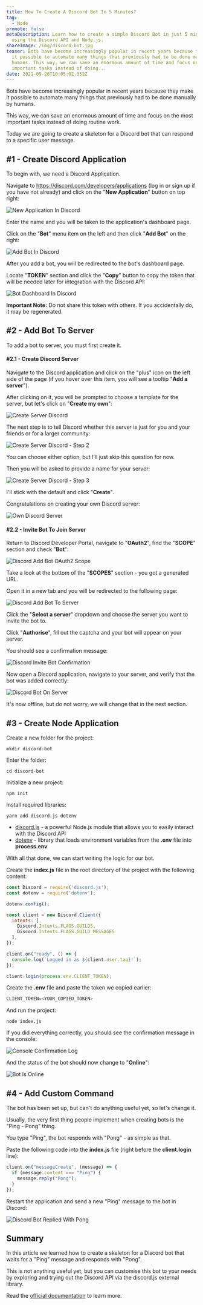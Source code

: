 ```yaml
---
title: How To Create A Discord Bot In 5 Minutes?
tag:
  - Node
promote: false
metaDescription: Learn how to create a simple Discord Bot in just 5 minutes
  using the Discord API and Node.js.
shareImage: /img/discord-bot.jpg
teaser: Bots have become increasingly popular in recent years because they make
  it possible to automate many things that previously had to be done manually by
  humans. This way, we can save an enormous amount of time and focus on the most
  important tasks instead of doing...
date: 2021-09-26T10:05:02.352Z
---
```

Bots have become increasingly popular in recent years because they make it possible to automate many things that previously had to be done manually by humans.

This way, we can save an enormous amount of time and focus on the most important tasks instead of doing routine work.

Today we are going to create a skeleton for a Discord bot that can respond to a specific user message.

## \#1 - Create Discord Application

To begin with, we need a Discord Application.

Navigate to <https://discord.com/developers/applications> (log in or sign up if you have not already) and click on the "**New Application**" button on top right:

![New Application In Discord](/img/screenshot-2021-09-25-at-12.37.08.png "New Application In Discord")

Enter the name and you will be taken to the application's dashboard page.

Click on the "**Bot**" menu item on the left and then click "**Add Bot**" on the right:

![Add Bot In Discord](/img/screenshot-2021-09-25-at-12.38.24.png "Add Bot In Discord")

After you add a bot, you will be redirected to the bot's dashboard page.

Locate "**TOKEN**" section and click the "**Copy**" button to copy the token that will be needed later for integration with the Discord API:

![Bot Dashboard In Discord](/img/screenshot-2021-09-25-at-12.40.29.png "Bot Dashboard In Discord")

**Important Note:** Do not share this token with others. If you accidentally do, it may be regenerated.

## \#2 - Add Bot To Server

To add a bot to server, you must first create it.

#### \#2.1 - Create Discord Server

Navigate to the Discord application and click on the "plus" icon on the left side of the page (if you hover over this item, you will see a tooltip "**Add a server**").

After clicking on it, you will be prompted to choose a template for the server, but let's click on "**Create my own**":

![Create Server Discord](/img/screenshot-2021-09-25-at-12.55.54.png "Create Server Discord")

The next step is to tell Discord whether this server is just for you and your friends or for a larger community:

![Create Server Discord - Step 2](/img/screenshot-2021-09-25-at-12.56.02.png "Create Server Discord - Step 2")

You can choose either option, but I'll just skip this question for now.

Then you will be asked to provide a name for your server:

![Create Server Discord - Step 3](/img/screenshot-2021-09-25-at-12.56.13.png "Create Server Discord - Step 3")

I'll stick with the default and click "**Create**".

Congratulations on creating your own Discord server:

![Own Discord Server](/img/screenshot-2021-09-25-at-12.52.45.png "Own Discord Server")

#### \#2.2 - Invite Bot To Join Server

Return to Discord Developer Portal, navigate to "**OAuth2**", find the "**SCOPE**" section and check "**Bot**":

![Discord Add Bot OAuth2 Scope](/img/screenshot-2021-09-25-at-13.00.48.png "Discord Add Bot OAuth2 Scope")

Take a look at the bottom of the "**SCOPES**" section - you got a generated URL.

Open it in a new tab and you will be redirected to the following page:

![Discord Add Bot To Server](/img/screenshot-2021-09-25-at-13.02.49.png "Discord Add Bot To Server")

Click the "**Select a server**" dropdown and choose the server you want to invite the bot to.

Click "**Authorise**", fill out the captcha and your bot will appear on your server.

You should see a confirmation message:

![Discord Invite Bot Confirmation](/img/screenshot-2021-09-25-at-13.04.09.png "Discord Invite Bot Confirmation")

Now open a Discord application, navigate to your server, and verify that the bot was added correctly:

![Discord Bot On Server](/img/screenshot-2021-09-25-at-13.07.50.png "Discord Bot On Server")

It's now offline, but do not worry, we will change that in the next section.

## \#3 - Create Node Application

Create a new folder for the project:

`mkdir discord-bot`

Enter the folder:

`cd discord-bot`

Initialize a new project:

`npm init`

Install required libraries:

`yarn add discord.js dotenv`

* [discord.js](https://www.npmjs.com/package/discord.js) - a powerful Node.js module that allows you to easily interact with the Discord API
* [dotenv](https://www.npmjs.com/package/dotenv) - library that loads environment variables from the **.env** file into **process.env**

With all that done, we can start writing the logic for our bot.

Create the **index.js** file in the root directory of the project with the following content:

```javascript
const Discord = require('discord.js');
const dotenv = require('dotenv');

dotenv.config();

const client = new Discord.Client({
  intents: [
    Discord.Intents.FLAGS.GUILDS, 
    Discord.Intents.FLAGS.GUILD_MESSAGES
  ],
});

client.on("ready", () => {
  console.log(`Logged in as ${client.user.tag}!`);
});

client.login(process.env.CLIENT_TOKEN);
```

Create the **.env** file and paste the token we copied earlier:

```javascript
CLIENT_TOKEN=<YOUR_COPIED_TOKEN>
```

And run the project:

`node index.js`

If you did everything correctly, you should see the confirmation message in the console:

![Console Confirmation Log](/img/screenshot-2021-09-25-at-13.25.48.png "Console Confirmation Log")

And the status of the bot should now change to "**Online**":

![Bot Is Online](/img/screenshot-2021-09-25-at-13.27.51.png "Bot Is Online")

## \#4 - Add Custom Command

The bot has been set up, but can't do anything useful yet, so let's change it.

Usually, the very first thing people implement when creating bots is the "Ping - Pong" thing.

You type "Ping", the bot responds with "Pong" - as simple as that.

Paste the following code into the **index.js** file (right before the **client.login** line):

```javascript
client.on("messageCreate", (message) => {
  if (message.content === "Ping") {
    message.reply("Pong");
  }
});
```

Restart the application and send a new "Ping" message to the bot in Discord:

![Discord Bot Replied With Pong](/img/screenshot-2021-09-25-at-13.41.29.png "Discord Bot Replied With Pong")

## Summary

In this article we learned how to create a skeleton for a Discord bot that waits for a "Ping" message and responds with "Pong".

This is not anything useful yet, but you can customise this bot to your needs by exploring and trying out the Discord API via the discord.js external library.

Read the [official documentation](https://discord.js.org/#/docs/main/stable/general/welcome) to learn more.